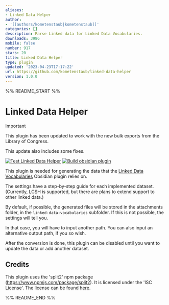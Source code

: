 ```yaml
---
aliases:
- Linked Data Helper
author:
- '[[authors/kometenstaub|kometenstaub]]'
categories: []
description: Parse Linked data for Linked Data Vocabularies.
downloads: 3986
mobile: false
number: 917
stars: 20
title: Linked Data Helper
type: plugin
updated: '2023-04-23T17:17:22'
url: https://github.com/kometenstaub/linked-data-helper
version: 1.0.0
---
```


%% README_START %%

# Linked Data Helper

> [!important]
> 
> This plugin has been updated to work with the new bulk exports from the Library of Congress. 
> 
> This update also includes some fixes.

[![Test Linked Data Helper](https://github.com/kometenstaub/linked-data-helper/actions/workflows/test.yml/badge.svg)](https://github.com/kometenstaub/linked-data-helper/actions/workflows/test.yml)
[![Build obsidian plugin](https://github.com/kometenstaub/linked-data-helper/actions/workflows/releases.yml/badge.svg)](https://github.com/kometenstaub/linked-data-helper/actions/workflows/releases.yml)

This plugin is needed for generating the data that the [Linked Data Vocabularies](https://github.com/kometenstaub/obsidian-linked-data-vocabularies) Obsidian plugin relies on.

The settings have a step-by-step guide for each implemented dataset. (Currently, LCSH is supported, but there are plans to extend support to other linked data.)

By default, if possible, the generated files will be stored in the attachments folder, in the `linked-data-vocabularies` subfolder. If this is not possible, the settings will tell you.

In that case, you will have to input another path. You can also input an alternative output path, if you so wish.

After the conversion is done, this plugin can be disabled until you want to update the data or add another dataset.

## Credits

This plugin uses the 'split2' npm package (https://www.npmjs.com/package/split2). It is licensed under the 'ISC License'. The license can be found [here](https://github.com/kometenstaub/linked-data-helper/blob/main/esbuild.js).


%% README_END %%